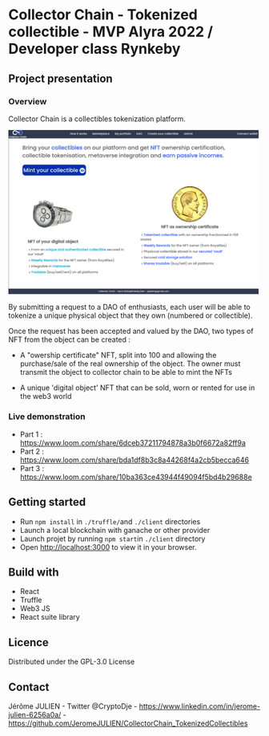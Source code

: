# Collector Chain - Tokenized collectible - MVP Alyra 2022 / Developer class Rynkeby

## Project presentation
### Overview
Collector Chain is a collectibles tokenization platform.

<img src="./imageReadme.png" alt="drawing" width="500"/>

By submitting a request to a DAO of enthusiasts, each user will be able to tokenize a unique physical object that they own (numbered or collectible).

Once the request has been accepted and valued by the DAO, two types of NFT from the object can be created :
- A "owership certificate" NFT, split into 100 and allowing the purchase/sale of the real ownership of the object. The owner must transmit the object to collector chain to be able to mint the NFTs

- A unique 'digital object' NFT that can be sold, worn or rented for use in the web3 world

### Live demonstration
- Part 1 : https://www.loom.com/share/6dceb37211794878a3b0f6672a82ff9a
- Part 2 : https://www.loom.com/share/bda1df8b3c8a44268f4a2cb5becca646
- Part 3 : https://www.loom.com/share/10ba363ce43944f49094f5bd4b29688e



## Getting started

- Run `npm install` in `./truffle/`and `./client` directories
- Launch a local blockchain with ganache or other provider
- Launch projet by running `npm start`in `./client` directory
- Open [http://localhost:3000](http://localhost:3000) to view it in your browser.

## Build with 
- React
- Truffle
- Web3 JS
- React suite library

## Licence
Distributed under the GPL-3.0 License

## Contact
Jérôme JULIEN - Twitter @CryptoDje - https://www.linkedin.com/in/jerome-julien-6256a0a/ - https://github.com/JeromeJULIEN/CollectorChain_TokenizedCollectibles